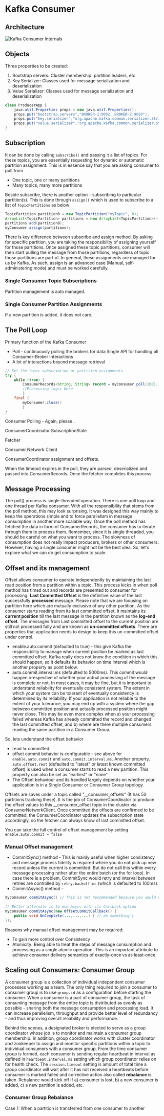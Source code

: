 # Kafka Consumer

## Architecture

![Kafka Consumer Internals](images/kafka-consumer-internals.png)

## Objects

Three properties to be created:
1. Bootstrap servers: Cluster membership: partition leaders, etc.
2. Key Serializer: Classes used for message serialization and deserialization
3. Value Serializer: Classes used for message serialization and deserialization

```java
class ProducerApp {
    java.util.Properties props = new java.util.Properties();
    props.put("bootstrap.servers","BROKER-1:9092, BROKER-2:9093");
    props.put("key.serializer","org.apache.kafka.common.serializer.StringDeserializer");
    props.put("value.serializer","org.apache.kafka.common.serializer.StringDeserializer");
}
```

## Subscription
It can be done by calling ```subscribe()``` and passing it a list of topics. For these topics, you are essentially requesting for dynamic or automatic partition assignment. This is in essence say that you are asking consumer to pull from 
* One topic, one or many partitions
* Many topics, many more partitions

Beside subscribe, there is another option - subscribing to particular partition(s). This is done through ```assign()``` which is used to subscribe to a list of ```TopicPartitions``` as below
```java
TopicPartition partition0 = new TopicPartition("myTopic", 0);
ArrayList<TopicPartition> partitions = new ArrayList<TopicPartition>();
partitions.add(partition0);
myConsumer.assign(partitions);
```

There is key difference between subscribe and assign method. By asking for specific partition, you are taking the responsibility of assigning yourself for those partitions. Once assigned these topic partitions, consumer will then start pulling the message from those partitions, regardless of topic those partitions are part of. In general, these assignments are managed for us by Kafka. As such, assign is an advanced case (Manual, self-administering mode) and must be worked carefully.

### Single Consumer Topic Subscriptions
Partition management is auto managed.

### Single Consumer Partition Assignments
If a new partition is added, it does not care.

## The Poll Loop
Primary function of the Kafka Consumer
* Poll - continuously polling the brokers for data
Single API for handling all Consumer-Broker interactions
* A lot of interactions beyond message retrieval
```java
// Set the topic subscription or partition assignments
try {
    while (true) {
        ConsumerRecords<String, String> record = myConsumer.poll(100);
        //Processing logic here
        }
    final {
        myConsumer.close()
        }
}
```

Consumer Polling - Again, please..

ConsumerCoordinator SubscriptionState

Fetcher

Consumer Network Client

ConsumerCoordinator assignment and offsets.

When the timeout expires in the poll, they are parsed, deserialized and passed into ConsumerRecords. Once the fetcher completes this process

## Message Processing
The poll() process is single-threaded operation. There is one poll loop and one thread per Kafka consumer. With all the responsibility that stems from the poll method, this may look surprising. It was designed this way mainly to keep the operations simple and to force parallelism in message consumption in another more scalable way. Once the poll method has fetched the data in form of ConsumerRecords, the consumer has to iterate through them to process them. Remember, since it is single threaded, you should be careful on what you want to process. The slowness of consumption does not really impact producers, brokers or other consumers. However, having a single consumer might not be the best idea. So, let's explore what we can do get consumption to scale.

## Offset and its management
Offset allows consumer to operate independently by maintaining the last read position from a partition within a topic. This process kicks in when poll method has timed out and records are presented to consumer for processing. **Last Committed Offset** is the definitive value of the last successfully **processed** message. Please note that we are focusing on partition here which are mutually exclusive of any other partition. As the consumer starts reading from its last committed offset, it maintains its **current position** till the last message in the partition known as the **log-end offset**. The messages from Last committed offset to the current position are still not processed fully and are known as **un-committed offsets**. There are properties that application needs to design to keep this un-committed offset under control.
* enable.auto.commit (defaulted to true) - this give Kafka the responsibility to manage when current position be marked as last committed offset. Kafka really does not know the condition in which this should happen, so it defaults its behavior on time interval which is another property as point below.
* auto.commit.interval.ms (defaulted to 5000ms). This commit would happen irrespective of whether your actual processing of the message is complete or not. In most cases, it may be fine, but it is important to understand reliability for eventually consistent system. The extent in which your system can be tolerant of eventually consistency is determined by its reliability. If your application is not reliable to the extent of your tolerance, you may end up with a system where the gap between committed position and actually processed position might never close. This may be even more complex when a) your processing failed whereas Kafka has already committed the record and changed the last committed offset, and b) where are there multiple consumers reading the same partition in a Consumer Group.

So, lets understand the offset behavior
* read != committed
* offset commit behavior is configurable - see above for ```enable.auto.commit``` and ```auto.commit.interval.ms```. Another property, ```auto.offset.rest``` (defaulted to "latest" or latest known committed offset) is used when a consumer starts to read a new partition. This property can also be set as "earliest" or "none"
* The Offset behaviour and its handled largely depends on whether your application is in a Single Consumer or Consumer Group topology.

Offsets are saves under a topic called "__consumer_offsets" (It has 50 partitions tracking these). It is the job of ConsumerCoordinator to produce the offset values to this __consumer_offset topic in the cluster via ConsumerNetworkClient. Once committed the offsets are confirmed to be committed, the ConsumerCoordinator updates the subscription state accordingly, so the fetcher can always know of last committed offset.

You can take the full control of offset management by setting ```enable.auto.commit = false```

### Manual Offset management

* CommitSync() method - This is mainly useful when higher consistency and message process fidelity is required where you do not pick up new record unless the current is committed. But do not call this within every message processing rather after the entire batch (or the for loop). In case there is a problem, CommitSync would retry and interval between retries are controlled by ```retry.backoff.ms``` (which is defaulted to 100ms).
* CommitAsync() method - 
```java
myconsumer.commitAsync() // This is not recommended because you would not know if the commit succeeded. And for obvious reason, retries are not attempted.
        
// Better alternate is to use Async with its Callback option
myconsumer.commitAsync(new OffsetCommitCallback() {
    public void OnComplete(...,...,...) { // do something }
});
```

Reasons why manual offset management may be required:
* To gain more control over Consistency
* Atomicity: Being able to treat the steps of message consumption and processing as a single atomic operation. This is an important attribute to achieve consumer delivery semantics of exactly-once vs at-least-once.

## Scaling out Consumers: Consumer Group
A consumer group is a collection of individual independent consumer processes working as a team. The only thing required to join a consumer to consumer group is to use ```group.id``` as a configuration before starting the consumer. When a consumer is a part of consumer group, the task of consuming message from the entire topic is distributed as evenly as possible - sharing both the message consumption and processing load. It can increase parallelism, throughput and provide better level of redundancy - and thus improving overall reliability and performance.

Behind the scenes, a designated broker is elected to serve as a group coordinator whose job is to monitor and maintain a consumer group membership. In addition, group coordinator works with cluster coordinator and zookeeper to assign and monitor specific partitions within a topic to individual consumers with a consumer group. From the time consumer group is formed, each consumer is sending regular heartbeat in interval as defined in ```heartbeat.interval.ms``` setting which group coordinator relies on for health check. The ```session.timeout``` setting is amount of total time a group coordinator will wait after it has not received a heartbeats before consumer is marked failed and corrective action also called **rebalance** is taken. Rebalance would kick off if a) consumer is lost, b) a new consumer is added, c) a new partition is added, etc.

### Consumer Group Rebalance
Case 1: When a partition is transferred from one consumer to another
